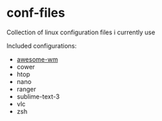 # conf-files
Collection of linux configuration files i currently use

Included configurations:
- [awesome-wm](https://github.com/mattiadr/awesome-config)
- cower
- htop
- nano
- ranger
- sublime-text-3
- vlc
- zsh

